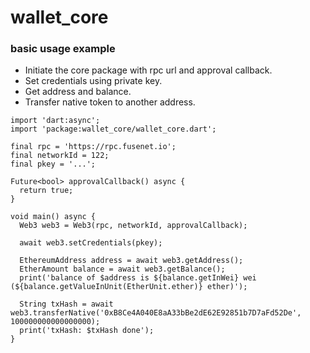 # wallet_core

### basic usage example

* Initiate the core package with rpc url and approval callback.
* Set credentials using private key.
* Get address and balance.
* Transfer native token to another address.

```
import 'dart:async';
import 'package:wallet_core/wallet_core.dart';

final rpc = 'https://rpc.fusenet.io';
final networkId = 122;
final pkey = '...';

Future<bool> approvalCallback() async {
  return true;
}

void main() async {
  Web3 web3 = Web3(rpc, networkId, approvalCallback);
  
  await web3.setCredentials(pkey);

  EthereumAddress address = await web3.getAddress();
  EtherAmount balance = await web3.getBalance();
  print('balance of $address is ${balance.getInWei} wei (${balance.getValueInUnit(EtherUnit.ether)} ether)');

  String txHash = await web3.transferNative('0xB8Ce4A040E8aA33bBe2dE62E92851b7D7aFd52De', 100000000000000000);
  print('txHash: $txHash done');
}
```
